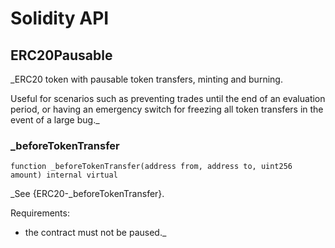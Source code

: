 # Solidity API

## ERC20Pausable

_ERC20 token with pausable token transfers, minting and burning.

Useful for scenarios such as preventing trades until the end of an evaluation
period, or having an emergency switch for freezing all token transfers in the
event of a large bug._

### _beforeTokenTransfer

```solidity
function _beforeTokenTransfer(address from, address to, uint256 amount) internal virtual
```

_See {ERC20-_beforeTokenTransfer}.

Requirements:

- the contract must not be paused._

